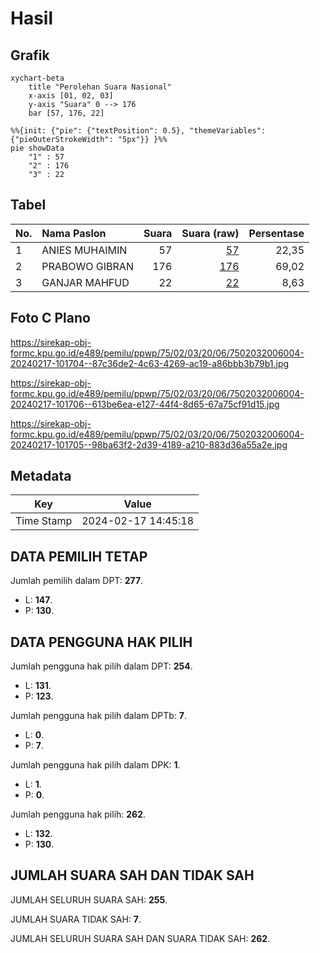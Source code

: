 # Hasil

## Grafik

```mermaid
xychart-beta
    title "Perolehan Suara Nasional"
    x-axis [01, 02, 03]
    y-axis "Suara" 0 --> 176
    bar [57, 176, 22]
```

```mermaid
%%{init: {"pie": {"textPosition": 0.5}, "themeVariables": {"pieOuterStrokeWidth": "5px"}} }%%
pie showData
    "1" : 57
    "2" : 176
    "3" : 22
```

## Tabel

| No. | Nama Paslon    | Suara | Suara (raw) | Persentase |
|:--- |:-------------- | -----:| -----------:| ----------:|
| 1   | ANIES MUHAIMIN | 57    | [57][p-1]   | 22,35      |
| 2   | PRABOWO GIBRAN | 176   | [176][p-2]  | 69,02      |
| 3   | GANJAR MAHFUD  | 22    | [22][p-3]   | 8,63       |


[p-1]: https://github.com/gigit-pemilu/pemilu-2024/blob/main/pilpres/hitung-suara/sub/75-gorontalo/sub/02-boalemo/sub/03-dulupi/sub/2006-tangga-jaya/sub/004-tps/sub/paslon-1.txt
[p-2]: https://github.com/gigit-pemilu/pemilu-2024/blob/main/pilpres/hitung-suara/sub/75-gorontalo/sub/02-boalemo/sub/03-dulupi/sub/2006-tangga-jaya/sub/004-tps/sub/paslon-2.txt
[p-3]: https://github.com/gigit-pemilu/pemilu-2024/blob/main/pilpres/hitung-suara/sub/75-gorontalo/sub/02-boalemo/sub/03-dulupi/sub/2006-tangga-jaya/sub/004-tps/sub/paslon-3.txt

## Foto C Plano

https://sirekap-obj-formc.kpu.go.id/e489/pemilu/ppwp/75/02/03/20/06/7502032006004-20240217-101704--87c36de2-4c63-4269-ac19-a86bbb3b79b1.jpg

https://sirekap-obj-formc.kpu.go.id/e489/pemilu/ppwp/75/02/03/20/06/7502032006004-20240217-101706--613be6ea-e127-44f4-8d65-67a75cf91d15.jpg

https://sirekap-obj-formc.kpu.go.id/e489/pemilu/ppwp/75/02/03/20/06/7502032006004-20240217-101705--98ba63f2-2d39-4189-a210-883d36a55a2e.jpg


## Metadata

| Key        | Value               |
| ---------- | ------------------- |
| Time Stamp | 2024-02-17 14:45:18 |


## DATA PEMILIH TETAP

Jumlah pemilih dalam DPT: **277**.
 * L: **147**.
 * P: **130**.

## DATA PENGGUNA HAK PILIH

Jumlah pengguna hak pilih dalam DPT: **254**.
 * L: **131**.
 * P: **123**.

Jumlah pengguna hak pilih dalam DPTb: **7**.
 * L: **0**.
 * P: **7**.

Jumlah pengguna hak pilih dalam DPK: **1**.
 * L: **1**.
 * P: **0**.

Jumlah pengguna hak pilih: **262**.
 * L: **132**.
 * P: **130**.

## JUMLAH SUARA SAH DAN TIDAK SAH

JUMLAH SELURUH SUARA SAH: **255**.

JUMLAH SUARA TIDAK SAH: **7**.

JUMLAH SELURUH SUARA SAH DAN SUARA TIDAK SAH: **262**.


